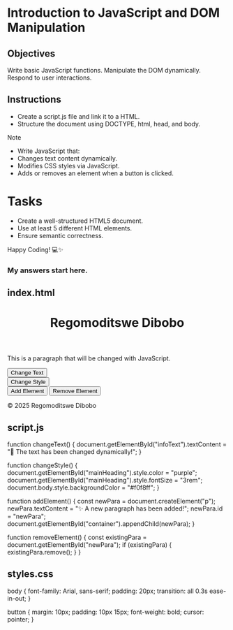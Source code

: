 # Introduction to JavaScript and DOM Manipulation

## Objectives

Write basic JavaScript functions.
Manipulate the DOM dynamically.
Respond to user interactions.

## Instructions

- Create a script.js file and link it to a HTML.
- Structure the document using DOCTYPE, html, head, and body.

>[!NOTE]
>  - Write JavaScript that:
>  - Changes text content dynamically.
>  - Modifies CSS styles via JavaScript.
>  - Adds or removes an element when a button is clicked.


# Tasks
- Create a well-structured HTML5 document.
- Use at least 5 different HTML elements.
- Ensure semantic correctness.

Happy Coding! 💻✨

### My answers start here.
## index.html 
<!DOCTYPE html>
<html lang="en">
<head>
  <meta charset="UTF-8">
  <meta name="viewport" content="width=device-width, initial-scale=1.0">
  <title>JavaScript DOM Practice</title>
  <link rel="stylesheet" href="styles.css">
  <script src="script.js" defer></script>
</head>
<body>
  <header>
    <h1 id="mainHeading">Regomoditswe Dibobo</h1>
  </header>

  <section>
    <p id="infoText">This is a paragraph that will be changed with JavaScript.</p>
    <button onclick="changeText()">Change Text</button>
  </section>

  <section>
    <button onclick="changeStyle()">Change Style</button>
  </section>

  <section>
    <button onclick="addElement()">Add Element</button>
    <button onclick="removeElement()">Remove Element</button>
    <div id="container"></div>
  </section>

  <footer>
    <p>&copy; 2025 Regomoditswe Dibobo</p>
  </footer>
</body>
</html>

## script.js
function changeText() {
  document.getElementById("infoText").textContent = "🎉 The text has been changed dynamically!";
}

function changeStyle() {
  document.getElementById("mainHeading").style.color = "purple";
  document.getElementById("mainHeading").style.fontSize = "3rem";
  document.body.style.backgroundColor = "#f0f8ff";
}

function addElement() {
  const newPara = document.createElement("p");
  newPara.textContent = "✨ A new paragraph has been added!";
  newPara.id = "newPara";
  document.getElementById("container").appendChild(newPara);
}

function removeElement() {
  const existingPara = document.getElementById("newPara");
  if (existingPara) {
    existingPara.remove();
  }
}
## styles.css

body {
  font-family: Arial, sans-serif;
  padding: 20px;
  transition: all 0.3s ease-in-out;
}

button {
  margin: 10px;
  padding: 10px 15px;
  font-weight: bold;
  cursor: pointer;
}

